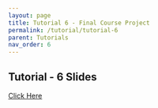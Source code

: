 ```yaml
---
layout: page
title: Tutorial 6 - Final Course Project
permalink: /tutorial/tutorial-6
parent: Tutorials
nav_order: 6
---
```


## Tutorial - 6 Slides
[Click Here](https://docs.google.com/presentation/d/1KSSkOeEzTV24jZzsNXasPdilJ7KIl-tOCf_T2qo81i4/edit?usp=sharing)
